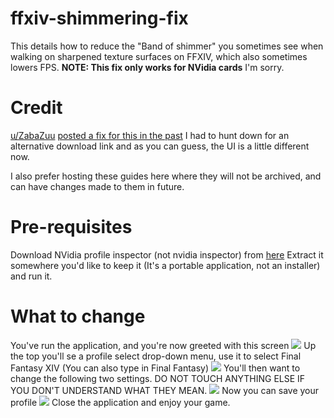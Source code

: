 # ffxiv-shimmering-fix
This details how to reduce the "Band of shimmer" you sometimes see when walking on sharpened texture surfaces on FFXIV, which also sometimes lowers FPS. **NOTE: This fix only works for NVidia cards** I'm sorry.

# **Credit**
[u/ZabaZuu](https://www.reddit.com/user/ZabaZuu/) [posted a fix for this in the past](https://www.reddit.com/r/ffxiv/comments/47dz75/awful_edgeshimmering_fix_performance_improvement/)
I had to hunt down for an alternative download link and as you can guess, the UI is a little different now.

I also prefer hosting these guides here where they will not be archived, and can have changes made to them in future.


# **Pre-requisites**
Download NVidia profile inspector (not nvidia inspector) from [here](https://github.com/Orbmu2k/nvidiaProfileInspector/releases/latest)
Extract it somewhere you'd like to keep it (It's a portable application, not an installer) and run it.

# **What to change**
You've run the application, and you're now greeted with this screen
![](https://i.imgur.com/FCsme7f.png)
Up the top you'll se a profile select drop-down menu, use it to select Final Fantasy XIV (You can also type in Final Fantasy)
![](https://i.imgur.com/YQIZjAp.png)
You'll then want to change the following two settings. DO NOT TOUCH ANYTHING ELSE IF YOU DON'T UNDERSTAND WHAT THEY MEAN.
![](https://i.imgur.com/r44gN07.png)
Now you can save your profile
![](https://i.imgur.com/s87ZK6K.png)
Close the application and enjoy your game.
